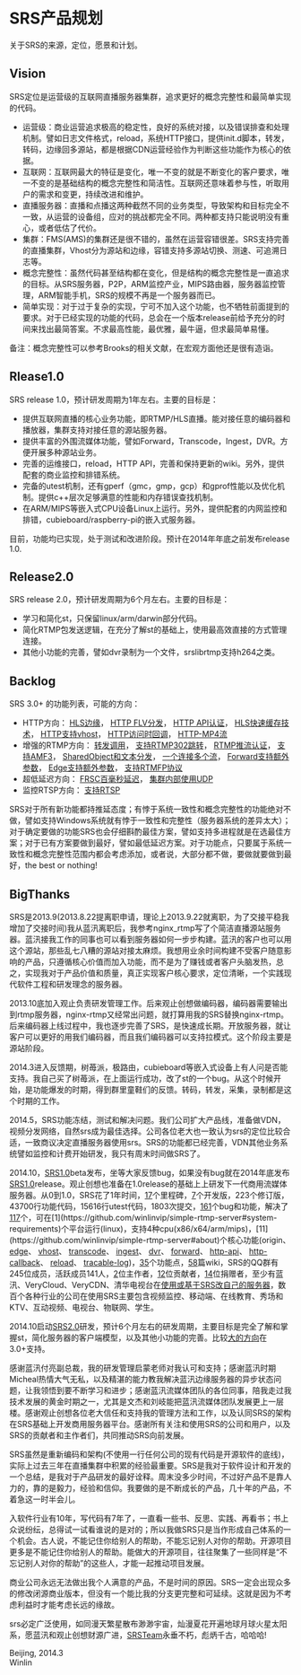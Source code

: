 # SRS产品规划

关于SRS的来源，定位，愿景和计划。

## Vision

SRS定位是运营级的互联网直播服务器集群，追求更好的概念完整性和最简单实现的代码。

* 运营级：商业运营追求极高的稳定性，良好的系统对接，以及错误排查和处理机制。譬如日志文件格式，reload，系统HTTP接口，提供init.d脚本，转发，转码，边缘回多源站，都是根据CDN运营经验作为判断这些功能作为核心的依据。
* 互联网：互联网最大的特征是变化，唯一不变的就是不断变化的客户要求，唯一不变的是基础结构的概念完整性和简洁性。互联网还意味着参与性，听取用户的需求和变更，持续改进和维护。
* 直播服务器：直播和点播这两种截然不同的业务类型，导致架构和目标完全不一致，从运营的设备组，应对的挑战都完全不同。两种都支持只能说明没有重心，或者低估了代价。
* 集群：FMS(AMS)的集群还是很不错的，虽然在运营容错很差。SRS支持完善的直播集群，Vhost分为源站和边缘，容错支持多源站切换、测速、可追溯日志等。
* 概念完整性：虽然代码甚至结构都在变化，但是结构的概念完整性是一直追求的目标。从SRS服务器，P2P，ARM监控产业，MIPS路由器，服务器监控管理，ARM智能手机，SRS的规模不再是一个服务器而已。
* 简单实现：对于过于复杂的实现，宁可不加入这个功能，也不牺牲前面提到的要求。对于已经实现的功能的代码，总会在一个版本release前给予充分的时间来找出最简答案。不求最高性能，最优雅，最牛逼，但求最简单易懂。

备注：概念完整性可以参考Brooks的相关文献，在宏观方面他还是很有造诣。

## Rlease1.0

SRS release 1.0，预计研发周期为1年左右。主要的目标是：

* 提供互联网直播的核心业务功能，即RTMP/HLS直播。能对接任意的编码器和播放器，集群支持对接任意的源站服务器。
* 提供丰富的外围流媒体功能，譬如Forward，Transcode，Ingest，DVR。方便开展多种源站业务。
* 完善的运维接口，reload，HTTP API，完善和保持更新的wiki。另外，提供配套的商业监控和排错系统。
* 完备的utest机制，还有gperf（gmc，gmp，gcp）和gprof性能以及优化机制。提供c++层次足够满意的性能和内存错误查找机制。
* 在ARM/MIPS等嵌入式CPU设备Linux上运行。另外，提供配套的内网监控和排错，cubieboard/raspberry-pi的嵌入式服务器。

目前，功能均已实现，处于测试和改进阶段。预计在2014年年底之前发布release 1.0.

## Release2.0

SRS release 2.0，预计研发周期为6个月左右。主要的目标是：

* 学习和简化st，只保留linux/arm/darwin部分代码。
* 简化RTMP包发送逻辑，在充分了解st的基础上，使用最高效直接的方式管理连接。
* 其他小功能的完善，譬如dvr录制为一个文件，srslibrtmp支持h264之类。

## Backlog

SRS 3.0+ 的功能列表，可能的方向：

* HTTP方向：
<a href="https://github.com/winlinvip/simple-rtmp-server/issues/130" target="_blank">HLS边缘</a>，
<a href="https://github.com/winlinvip/simple-rtmp-server/issues/129" target="_blank">HTTP FLV分发</a>，
<a href="https://github.com/winlinvip/simple-rtmp-server/issues/83" target="_blank">HTTP API认证</a>，
<a href="https://github.com/winlinvip/simple-rtmp-server/issues/139" target="_blank">HLS快速缓存技术</a>，
<a href="https://github.com/winlinvip/simple-rtmp-server/issues/140" target="_blank">HTTP支持vhost</a>，
<a href="https://github.com/winlinvip/simple-rtmp-server/issues/52" target="_blank">HTTP访问时回调</a>，
<a href="https://github.com/winlinvip/simple-rtmp-server/issues/174" target="_blank">HTTP-MP4流</a>
* 增强的RTMP方向：
<a href="https://github.com/winlinvip/simple-rtmp-server/issues/106" target="_blank">转发调用</a>，
<a href="https://github.com/winlinvip/simple-rtmp-server/issues/92" target="_blank">支持RTMP302跳转</a>，
<a href="https://github.com/winlinvip/simple-rtmp-server/issues/71" target="_blank">RTMP推流认证</a>，
<a href="https://github.com/winlinvip/simple-rtmp-server/issues/131" target="_blank">支持AMF3</a>，
<a href="https://github.com/winlinvip/simple-rtmp-server/issues/132" target="_blank">SharedObject和文本分发</a>，
<a href="https://github.com/winlinvip/simple-rtmp-server/issues/156" target="_blank">一个连接多个流</a>，
<a href="https://github.com/winlinvip/simple-rtmp-server/issues/163" target="_blank">Forward支持额外参数</a>，
<a href="https://github.com/winlinvip/simple-rtmp-server/issues/164" target="_blank">Edge支持额外参数</a>，
<a href="https://github.com/winlinvip/simple-rtmp-server/issues/93" target="_blank">支持RTMFP协议</a>
* 超低延迟方向：
<a href="https://github.com/winlinvip/simple-rtmp-server/issues/120" target="_blank">FRSC百毫秒延迟</a>，
<a href="https://github.com/winlinvip/simple-rtmp-server/issues/94" target="_blank">集群内部使用UDP</a>
* 监控RTSP方向：
<a href="https://github.com/winlinvip/simple-rtmp-server/issues/133" target="_blank">支持RTSP</a>

SRS对于所有新功能都持推延态度；有悖于系统一致性和概念完整性的功能绝对不做，譬如支持Windows系统就有悖于一致性和完整性（服务器系统的差异太大）；对于确定要做的功能SRS也会仔细斟酌最佳方案，譬如支持多进程就是在选最佳方案；对于已有方案要做到最好，譬如最低延迟方案。对于功能点，只要属于系统一致性和概念完整性范围内都会考虑添加，或者说，大部分都不做，要做就要做到最好，the best or nothing!

## BigThanks

SRS是2013.9(2013.8.22提离职申请，理论上2013.9.22就离职，为了交接平稳我增加了交接时间)我从蓝汛离职后，我参考nginx_rtmp写了个简洁直播源站服务器。蓝汛接我工作的同事也可以看到服务器如何一步步构建。蓝汛的客户也可以用这个源站，那些乱七八糟的源站对接太麻烦。我想用业余时间构建不受客户随意影响的产品，只遵循核心价值而加入功能，而不是为了赚钱或者客户头脑发热，总之，实现我对于产品价值和质量，真正实现客户核心要求，定位清晰，一个实践现代软件工程和研发理念的服务器。

2013.10底加入观止负责研发管理工作。后来观止创想做编码器，编码器需要输出到rtmp服务器，nginx-rtmp又经常出问题，就打算用我的SRS替换nginx-rtmp。后来编码器上线过程中，我也逐步完善了SRS，是快速成长期。开放服务器，就让客户可以更好的用我们编码器，而且我们编码器可以支持拉模式。这个阶段主要是源站阶段。

2014.3进入反馈期，树苺派，极路由，cubieboard等嵌入式设备上有人问是否能支持。我自己买了树苺派，在上面运行成功，改了st的一个bug。从这个时候开始，是功能爆发的时期，得到群里童鞋们的反馈。转码，转发，采集，录制都是这个时期的工作。

2014.5，SRS功能冻结，测试和解决问题。我们公司扩大产品线，准备做VDN，视频分发网络，自然srs成为最佳选择。公司各位老大也一致认为srs的定位比较合适，一致商议决定直播服务器使用srs。SRS的功能都已经完善，VDN其他业务系统譬如监控和计费开始研发，我只有周末时间做SRS了。

2014.10，[SRS1.0](https://github.com/winlinvip/simple-rtmp-server/wiki/Product#rlease10)beta发布，坐等大家反馈bug，如果没有bug就在2014年底发布[SRS1.0](https://github.com/winlinvip/simple-rtmp-server/wiki/Product#rlease10)release。观止创想也准备在1.0release的基础上上研发下一代商用流媒体服务器。从0到1.0，SRS花了1年时间，[17](https://github.com/winlinvip/simple-rtmp-server/releases)个里程碑，[7](https://github.com/winlinvip/simple-rtmp-server#releases)个开发版，223个修订版，43700行功能代码，15616行utest代码，1803次提交，[161](https://github.com/winlinvip/simple-rtmp-server/issues)个bug和功能，解决了[117](https://github.com/winlinvip/simple-rtmp-server/issues?q=milestone%3A"srs+1.0+release")个，可在[1](https://github.com/winlinvip/simple-rtmp-server#system-requirements)个平台运行(linux)，支持4种cpu(x86/x64/arm/mips)，[11](https://github.com/winlinvip/simple-rtmp-server#about)个核心功能(origin、 [edge](https://github.com/winlinvip/simple-rtmp-server/wiki/Edge)、 [vhost](https://github.com/winlinvip/simple-rtmp-server/wiki/RtmpUrlVhost)、 [transcode](https://github.com/winlinvip/simple-rtmp-server/wiki/FFMPEG)、 [ingest](https://github.com/winlinvip/simple-rtmp-server/wiki/Ingest)、 [dvr](https://github.com/winlinvip/simple-rtmp-server/wiki/DVR)、 [forward](https://github.com/winlinvip/simple-rtmp-server/wiki/FFMPEG)、 [http-api](https://github.com/winlinvip/simple-rtmp-server/wiki/HTTPApi)、 [http-callback](https://github.com/winlinvip/simple-rtmp-server/wiki/HTTPCallback)、 [reload](https://github.com/winlinvip/simple-rtmp-server/wiki/Reload)、 [tracable-log](https://github.com/winlinvip/simple-rtmp-server/wiki/SrsLog))，[35](https://github.com/winlinvip/simple-rtmp-server#summary)个功能点，[58](https://github.com/winlinvip/simple-rtmp-server/wiki/CNHome)篇wiki，SRS的QQ群有245位成员，活跃成员141人，[2](https://github.com/winlinvip/simple-rtmp-server#authors)位主作者，[12](https://github.com/winlinvip/simple-rtmp-server/blob/master/AUTHORS.txt)位贡献者，[14](https://github.com/winlinvip/simple-rtmp-server#donation)位捐赠者，至少有蓝汛、VeryCloud、VeryCDN、清华电视台在[使用或基于SRS改自己的服务器](https://github.com/winlinvip/simple-rtmp-server/wiki/Sample)，数百个各种行业的公司在使用SRS主要包含视频监控、移动端、在线教育、秀场和KTV、互动视频、电视台、物联网、学生。

2014.10启动[SRS2.0](https://github.com/winlinvip/simple-rtmp-server/wiki/Product#release20)研发，预计6个月左右的研发周期，主要目标是完全了解和掌握st，简化服务器的客户端模型，以及其他小功能的完善。比较[大的方向](https://github.com/winlinvip/simple-rtmp-server/wiki/Product#backlog)在3.0+支持。

感谢蓝汛付亮副总裁，我的研发管理启蒙老师对我认可和支持；感谢蓝汛时期Micheal热情大气无私，以及精湛的能力教我解决蓝汛边缘服务器的异步状态问题，让我领悟到要不断学习和进步；感谢蓝汛流媒体团队的各位同事，陪我走过我技术发展的黄金时期之一，尤其是文杰和刘岐能把蓝汛流媒体团队发展更上一层楼。感谢观止创想各位老大信任和支持我的管理方法和工作，以及认同SRS的架构在SRS基础上开发商用服务器平台。感谢所有关注和使用SRS的公司和用户，以及SRS的贡献者和主作者们，共同推动SRS向前发展。

SRS虽然是重新编码和架构(不使用一行任何公司的现有代码是开源软件的底线)，实际上过去三年在直播集群中积累的经验最重要。SRS是我对于软件设计和开发的一个总结，是我对于产品研发的最好诠释。周末没多少时间，不过好产品不是靠人力的，靠的是毅力，经验和信仰。我要做的是不断成长的产品，几十年的产品，不着急这一时半会儿。

入软件行业有10年，写代码有7年了，一直看一些书、反思、实践、再看书；书上众说纷纭，总得试一试看谁说的是对的；所以我做SRS只是当作形成自己体系的一个机会。古人说，不能记住你给别人的帮助，不能忘记别人对你的帮助。开源项目更多是不能记住你给别人的帮助。能做大的开源项目，往往聚集了一些同样是“不忘记别人对你的帮助”的这些人，才能一起推动项目发展。

商业公司永远无法做出我个人满意的产品，不是时间的原因。SRS一定会出现众多的修改闭源商业版本，但没有一个能比我的分支更完整和可延续。这就是因为不考虑利益时才能考虑长远的缘故。

srs必定广泛使用，如同漫天繁星散布渺渺宇宙，灿漫夏花开遍地球月球火星太阳系，愿蓝汛和观止创想财源广进，[SRSTeam](https://github.com/winlinvip/simple-rtmp-server#authors)永垂不朽，彪炳千古，哈哈哈!

Beijing, 2014.3<br/>
Winlin